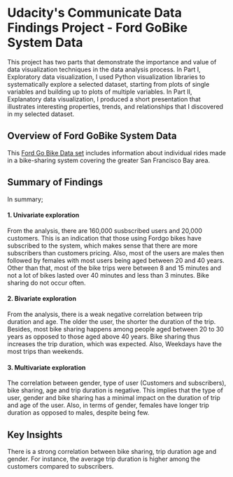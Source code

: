 # Udacity's Communicate Data Findings Project - Ford GoBike System Data
This project has two parts that demonstrate the importance and value of data visualization techniques in the data analysis process.
In Part I, Exploratory data visualization, I used Python visualization libraries to systematically explore a selected dataset, starting from plots of single variables and building up to plots of multiple variables.
In Part II, Explanatory data visualization, I produced a short presentation that illustrates interesting properties, trends, and relationships that I discovered in my selected dataset. 
## Overview of Ford GoBike System Data
This [Ford Go Bike Data set](https://video.udacity-data.com/topher/2020/October/5f91cf38_201902-fordgobike-tripdata/201902-fordgobike-tripdata.csv) includes information about individual rides made in a bike-sharing system covering the greater San Francisco Bay area.
## Summary of Findings
In summary;  
#### 1. Univariate exploration
From the analysis, there are 160,000 susbscribed users and 20,000 customers. This is an indication that those using Fordgo bikes have subscribed to the system, which makes sense that there are more subscribers than customers pricing. Also, most of the users are males then followed by females with most users being aged between 20 and 40 years. Other than that, most of the bike trips were between 8 and 15 minutes and not a lot of bikes lasted over 40 minutes and less than 3 minutes. Bike sharing do not occur often. 
#### 2. Bivariate exploration
From the analysis, there is a weak negative correlation between trip duration and age. The older the user, the shorter the duration of the trip. Besides, most bike sharing happens among people aged between 20 to 30 years as opposed to those aged above 40 years. Bike sharing thus increases the trip duration, which was expected. Also, Weekdays have the most trips than weekends. 
#### 3. Multivariate exploration
The correlation between gender, type of user (Customers and subscribers), bike sharing, age and trip duration is negative. This implies that the type of user, gender and bike sharing has a minimal impact on the duration of trip and age of the user. Also, in terms of gender, females have longer trip duration as opposed to males, despite being few. 
## Key Insights
There is a strong correlation between bike sharing, trip duration age and gender. For instance, the average trip duration is higher among the customers compared to subscribers. 
